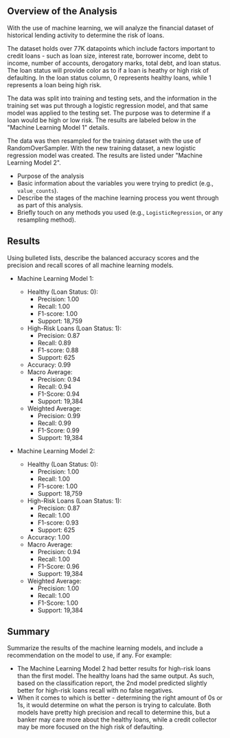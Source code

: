 ## Overview of the Analysis

With the use of machine learning, we will analyze the financial dataset of historical lending activity to determine the risk of loans.

The dataset holds over 77K datapoints which include factors important to credit loans - such as loan size, interest rate, borrower income, debt to income, number of accounts, derogatory marks, total debt, and loan status. The loan status will provide color as to if a loan is heathy or high risk of defaulting. In the loan status column, 0 represents healthy loans, while 1 represents a loan being high risk.

The data was split into training and testing sets, and the information in the training set was put through a logistic regression model, and that same model was applied to the testing set. The purpose was to determine if a loan would be high or low risk. The results are labeled below in the "Machine Learning Model 1" details.

The data was then resampled for the training dataset with the use of RandomOverSampler. With the new training dataset, a new logistic regression model was created. The results are listed under "Machine Learning Model 2".


* Purpose of the analysis
* Basic information about the variables you were trying to predict (e.g., `value_counts`).
* Describe the stages of the machine learning process you went through as part of this analysis.
* Briefly touch on any methods you used (e.g., `LogisticRegression`, or any resampling method).
 
## Results

Using bulleted lists, describe the balanced accuracy scores and the precision and recall scores of all machine learning models.

* Machine Learning Model 1:
  * Healthy (Loan Status: 0): 
    - Precision: 1.00
    - Recall: 1.00
    - F1-score: 1.00
    - Support: 18,759
  * High-Risk Loans (Loan Status: 1):
    - Precision: 0.87
    - Recall: 0.89
    - F1-score: 0.88
    - Support: 625
  * Accuracy: 0.99
  * Macro Average:
    - Precision: 0.94
    - Recall: 0.94
    - F1-Score: 0.94
    - Support: 19,384
  * Weighted Average:
    - Precision: 0.99
    - Recall: 0.99
    - F1-Score: 0.99
    - Support: 19,384

* Machine Learning Model 2:
  * Healthy (Loan Status: 0): 
    - Precision: 1.00
    - Recall: 1.00
    - F1-score: 1.00
    - Support: 18,759
  * High-Risk Loans (Loan Status: 1):
    - Precision: 0.87
    - Recall: 1.00
    - F1-score: 0.93
    - Support: 625
  * Accuracy: 1.00
  * Macro Average:
    - Precision: 0.94
    - Recall: 1.00
    - F1-Score: 0.96
    - Support: 19,384
  * Weighted Average:
    - Precision: 1.00
    - Recall: 1.00
    - F1-Score: 1.00
    - Support: 19,384

## Summary

Summarize the results of the machine learning models, and include a recommendation on the model to use, if any. For example:
* The Machine Learning Model 2 had better results for high-risk loans than the first model. The healthy loans had the same output. As such, based on the classification report, the 2nd model predicted slightly better for high-risk loans recall with no false negatives. 
* When it comes to which is better - determining the right amount of 0s or 1s, it would determine on what the person is trying to calculate. Both models have pretty high precision and recall to determine this, but a banker may care more about the healthy loans, while a credit collector may be more focused on the high risk of defaulting.
